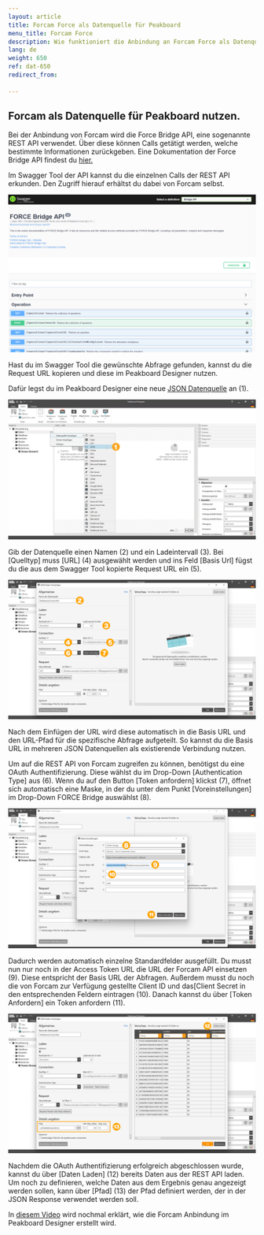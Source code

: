 ```yaml
---
layout: article
title: Forcam Force als Datenquelle für Peakboard
menu_title: Forcam Force
description: Wie funktioniert die Anbindung an Forcam Force als Datenquelle für Peakboard
lang: de
weight: 650
ref: dat-650
redirect_from:

---
```


## Forcam als Datenquelle für Peakboard nutzen.

Bei der Anbindung von Forcam wird die Force Bridge API, eine sogenannte REST API verwendet. 
Über diese können Calls getätigt werden, welche bestimmte Informationen zurückgeben.
Eine Dokumentation der Force Bridge API findest du [hier.](https://forcebridge.io/)

Im Swagger Tool der API kannst du die einzelnen Calls der REST API erkunden. 
Den Zugriff hierauf erhältst du dabei von Forcam selbst.


![Swagger Tool](/assets/images/data-sources/forcam/de_en_swaggertool.png)


Hast du im Swagger Tool die gewünschte Abfrage gefunden, kannst du die Request URL kopieren und diese im Peakboard Designer nutzen.

Dafür legst du im Peakboard Designer eine neue [JSON Datenquelle](/data_sources/de-json.html) an (1).


![JSON Datenquelle](/assets/images/data-sources/forcam/de_forcam-addjson.png)


Gib der Datenquelle einen Namen (2) und ein Ladeintervall (3).
Bei [Quelltyp] muss [URL] (4) ausgewählt werden und ins Feld [Basis Url] fügst du die aus dem Swagger Tool kopierte Request URL ein (5). 


![JSON Konfiguration](/assets/images/data-sources/forcam/de_forcam-jsonconfig.png)


Nach dem Einfügen der URL wird diese automatisch in die Basis URL und den URL-Pfad für die spezifische Abfrage aufgeteilt. 
So kannst du die Basis URL in mehreren JSON Datenquellen als existierende Verbindung nutzen.

Um auf die REST API von Forcam zugreifen zu können, benötigst du eine OAuth Authentifizierung. 
Diese wählst du im Drop-Down [Authentication Type] aus (6). 
Wenn du auf den Button [Token anfordern] klickst (7), öffnet sich automatisch eine Maske, in der du unter dem Punkt [Voreinstellungen] im Drop-Down FORCE Bridge auswählst (8). 


![JSON OAuth](/assets/images/data-sources/forcam/de_forcam-jsonoauth.png)


Dadurch werden automatisch einzelne Standardfelder ausgefüllt. 
Du musst nun nur noch in der Access Token URL die URL der Forcam API einsetzen (9). 
Diese entspricht der Basis URL der Abfragen. Außerdem musst du noch die von Forcam zur Verfügung gestellte Client ID und das[Client Secret in den entsprechenden Feldern eintragen (10). 
Danach kannst du über [Token Anfordern] ein Token anfordern (11).


![JSON OAuth](/assets/images/data-sources/forcam/de_forcam-jsontest.png)


Nachdem die OAuth Authentifizierung erfolgreich abgeschlossen wurde, kannst du über [Daten Laden] (12) bereits Daten aus der REST API laden. 
Um noch zu definieren, welche Daten aus dem Ergebnis genau angezeigt werden sollen, kann über [Pfad] (13) der Pfad definiert werden, der in der JSON Response verwendet werden soll.



In [diesem Video](https://www.youtube.com/watch?v=kZlCyePq61A) wird nochmal erklärt, wie die Forcam Anbindung im Peakboard Designer erstellt wird.